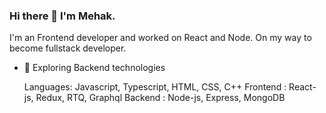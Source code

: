 ### Hi there 👋 I'm Mehak.
 I'm an Frontend developer and worked on React and Node. On my way to become fullstack developer. 
- 🌱 Exploring Backend technologies

  Languages: Javascript, Typescript, HTML, CSS, C++
  Frontend : React-js, Redux, RTQ, Graphql
  Backend : Node-js, Express, MongoDB

  
  
  
  


